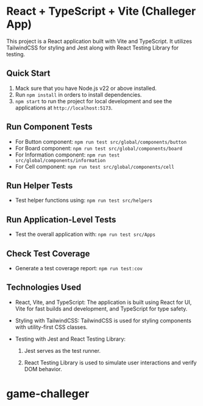 # React + TypeScript + Vite (Challeger App)

This project is a React application built with Vite and TypeScript. It utilizes TailwindCSS for styling and Jest along with React Testing Library for testing.

## Quick Start

1.  Mack sure that you have Node.js v22 or above installed.
2.  Run `npm install` in orders to install dependencies.
3. `npm start` to run the project for local development and see the applications at `http://localhost:5173`.<br/>

## Run Component Tests

-  For Button component: `npm run test src/global/components/button`
-  For Board component: `npm run test src/global/components/board`
-  For Information component: `npm run test src/global/components/information`
-  For Cell component: `npm run test src/global/components/cell`

## Run Helper Tests

-  Test helper functions using: `npm run test src/helpers`

## Run Application-Level Tests

-  Test the overall application with: `npm run test src/Apps`

## Check Test Coverage

-  Generate a test coverage report:  `npm run test:cov`

## Technologies Used

-  React, Vite, and TypeScript: The application is built using React for UI, Vite for fast builds and development, and    TypeScript for type safety.

-  Styling with TailwindCSS: TailwindCSS is used for styling components with utility-first CSS classes.

-  Testing with Jest and React Testing Library:

    1. Jest serves as the test runner.

    2. React Testing Library is used to simulate user interactions and verify DOM behavior.




# game-challeger
